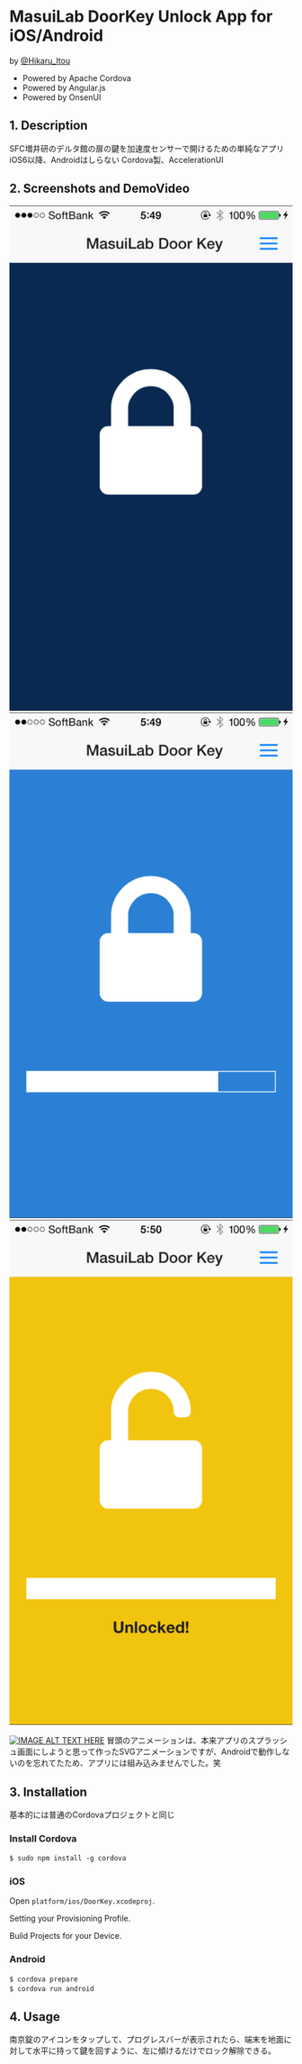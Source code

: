# MasuiLab DoorKey Unlock App for iOS/Android

by [@Hikaru_Itou](http://www.twitter.com/Hikaru_Itou)

* Powered by Apache Cordova
* Powered by Angular.js
* Powered by OnsenUI



## 1. Description

SFC増井研のデルタ館の扉の鍵を加速度センサーで開けるための単純なアプリ
iOS6以降、Androidはしらない
Cordova製、AccelerationUI


## 2. Screenshots and DemoVideo

![ScreenShot](ss1.png)
![ScreenShot](ss2.png)
![ScreenShot](ss3.png)

[![IMAGE ALT TEXT HERE](http://img.youtube.com/vi/AHUTcSOyIbU/0.jpg)](http://www.youtube.com/watch?v=AHUTcSOyIbU)
冒頭のアニメーションは、本来アプリのスプラッシュ画面にしようと思って作ったSVGアニメーションですが、Androidで動作しないのを忘れてたため、アプリには組み込みませんでした。笑

## 3. Installation

基本的には普通のCordovaプロジェクトと同じ

### Install Cordova

```xml
$ sudo npm install -g cordova
```

### iOS

Open `platform/ios/DoorKey.xcodeproj`.

Setting your Provisioning Profile.

Build Projects for your Device.

### Android

```xml
$ cordova prepare
$ cordova run android
```

## 4. Usage

南京錠のアイコンをタップして、プログレスバーが表示されたら、端末を地面に対して水平に持って鍵を回すように、左に傾けるだけでロック解除できる。

